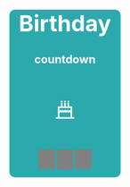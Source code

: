 <!DOCTYPE html>
<html lang="en">
<head>
    <meta charset="UTF-8">
    <meta http-equiv="X-UA-Compatible" content="IE=edge">
    <meta name="viewport" content="width=device-width, initial-scale=1.0">
    <title>Document</title>
    <style>
* {
  margin: 0;
  padding: 0;
}
h1 {
  color: #ffffff;
  font-size: 40px;
  text-align: center;
}
h2 {
  font-size: 20px;
  color: #ffffff;
  text-align: center;
}
.countdown {
  position: relative;
  margin: 300px auto;
  width: 200px;
  height: 300px;
  background-color: #2ca9ad;
  border-radius: 10px;
}
.day {
  position: absolute;
  margin: 0 auto;
  width: 40px;
  height: 30px;
  background-color: gray;
  color: white;
  line-height: 30px;
}
.hours {
  position: absolute;
  font-size: 20px;
  text-align: center;
  left: 52px;
  bottom: 15px;
  display: inline-block;
  width: 30px;
  height: 35px;
  background-color: gray;
  color: white;
  line-height: 35px;
}
.min {
  position: absolute;
  font-size: 20px;
  text-align: center;
  bottom: 15px;
  right: 85px;
  display: inline-block;
  width: 30px;
  height: 35px;
  background-color: gray;
  color: white;
  line-height: 35px;
}
.sec {
  position: absolute;
  font-size: 20px;
  text-align: center;
  bottom: 15px;
  right: 52px;
  display: inline-block;
  width: 30px;
  height: 35px;
  background-color: gray;
  color: white;
  line-height: 35px;
}
.icon {
  position: absolute;
  top: 155px;
  right: 76px;
}
p {
  position: absolute;
  top: 210px;
  left: 20px;
  color: #ffffff;
}
    </style>
</head>
<body>
    <div class="countdown"> 
        <h1>Birthday</h1>
        <h2>countdown</h2>
        <svg t="1619570366163" class="icon" viewBox="0 0 1024 1024" version="1.1" xmlns="http://www.w3.org/2000/svg" p-id="1349" width="48" height="48"><path d="M784.222 793.944V385.611H667.556V249.5h-58.333v136.111h-68.056V249.5h-58.333v136.111h-68.056V249.5h-58.333v136.111H239.778V793.944H162v58.333h700v-58.333h-77.778z m-58.333 0H298.111v-167.82l7.925 7.925 41.248-41.248 41.248 41.248 41.247-41.248 41.248 41.248 41.247-41.248 41.248 41.248 41.248-41.248 40.698 40.698 41.248-41.248 41.248 41.248 7.923-7.925v168.37z m0-250.864l-7.923 7.923-41.248-41.248-41.248 41.248-40.698-40.698-0.551-0.551-41.248 41.248-40.698-40.698-41.247 41.248-41.248-41.248-41.247 41.248-41.248-41.248-41.248 41.248-7.925-7.925v-99.684H725.89v99.137zM356.444 171.722h58.333v58.333h-58.333zM482.833 171.722h58.333v58.333h-58.333zM609.222 171.722h58.333v58.333h-58.333z" p-id="1350" fill="#ffffff"></path></svg>
        <p></p>
        <div class="hours"></div>
        <div class="min"></div>
        <div class="sec"></div>
    </div>
</body>
<script>
    var daybox = document.querySelector('.day');
var hoursbox = document.querySelector('.hours');
var minbox = document.querySelector('.min');
var secbox = document.querySelector('.sec');
var textcount = document.querySelector('p');
var birthday = prompt('输入你的生日');
function count() {
    var nowtime = +new Date();
    var birtime = +new Date(birthday);
    var overtime = (birtime - nowtime)/1000;

    var sec = parseInt(overtime % 60);
    sec = sec < 10 ? '0' + sec : sec;
    secbox.innerHTML = sec;

    var min = parseInt(overtime / 60 % 60);
    min = min < 10 ? '0' +min : min;
    minbox.innerHTML = min;
    
    var hours = parseInt(overtime / 60 / 60 %24);
    hours = hours < 10 ? '0' + hours :hours;
    hoursbox .innerHTML = hours;

    var day = parseInt(overtime /60 / 60 / 24);
    day = day < 10 ? '0' + day : day;

    textcount.innerHTML = '距离你的生日还剩' + day + '天';
}
count();
setInterval(() => {
    count();
}, 1000);
</script>
</html>       
